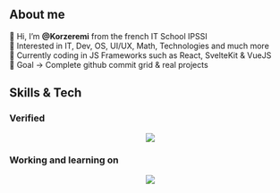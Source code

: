## About me  
👋 Hi, I’m **@Korzeremi** from the french IT School IPSSI  
👀 Interested in IT, Dev, OS, UI/UX, Math, Technologies and much more  
🔭 Currently coding in JS Frameworks such as React, SvelteKit & VueJS  
🥇 Goal -> Complete github commit grid & real projects

## Skills & Tech 
### Verified
<p align="center">
  <a href="https://skillicons.dev">
    <img src="https://skillicons.dev/icons?i=css,figma,git,github,html,js,linux,md,react,svelte,vscode&perline=14" />
  </a>
</p>

### Working and learning on
<p align="center">
  <a href="https://skillicons.dev">
    <img src="https://skillicons.dev/icons?i=bash,express,flutter,mysql,nodejs,php,postman,py,swift,vite&perline=14" />
  </a>
</p>
